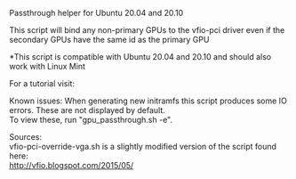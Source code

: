 Passthrough helper for Ubuntu 20.04 and 20.10<br/>

This script will bind any non-primary GPUs to the vfio-pci driver even if the secondary GPUs have the same id as the primary GPU<br/>

*This script is compatible with Ubuntu 20.04 and 20.10 and should also work with Linux Mint

For a tutorial visit: 

Known issues: When generating new initramfs this script produces some IO errors. These are not displayed by default. <br/>
To view these, run "gpu_passthrough.sh -e".

Sources:<br/>
vfio-pci-override-vga.sh is a slightly modified version of the script found here:<br/>
http://vfio.blogspot.com/2015/05/
